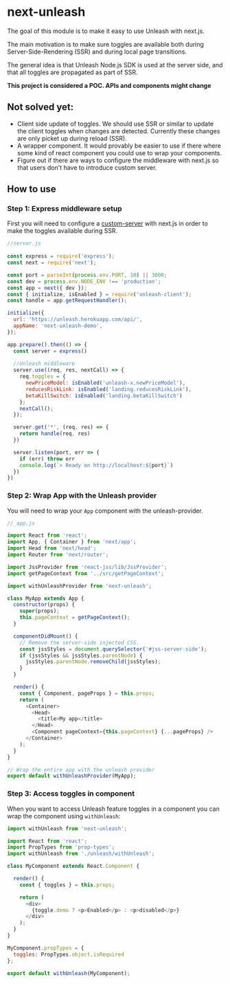 # next-unleash
The goal of this module is to make it easy to use Unleash with next.js. 

The main motivation is to make sure toggles are available both during Server-Side-Rendering (SSR) 
and during local page transitions. 

The general idea is that Unleash Node.js SDK is used at the server side, and that all toggles are 
propagated as part of SSR. 

**This project is considered a POC. APIs and components might change**

## Not solved yet:
- Client side update of toggles. We should use SSR or similar to update the client toggles when changes are detected. Currently these changes are only picket up during reload (SSR). 
- A wrapper component. It would provably be easier to use if there where some kind of react component you could use to wrap your components. 
- Figure out if there are ways to configure the middleware with next.js so that users don't have to introduce custom server. 


## How to use

### Step 1: Express middleware setup

First you will need to configure a [custom-server](https://github.com/zeit/next.js/tree/canary/examples/custom-server-express) with next.js in order to make the toggles available during SSR. 

```javascript
//server.js
  
const express = require('express');
const next = require('next');

const port = parseInt(process.env.PORT, 10) || 3000;
const dev = process.env.NODE_ENV !== 'production';
const app = next({ dev });
const { initialize, isEnabled } = require('unleash-client');
const handle = app.getRequestHandler();

initialize({
  url: 'https://unleash.herokuapp.com/api/',
  appName: 'next-unleash-demo',
});

app.prepare().then(() => {
  const server = express()
  
  //Unleash middleware
  server.use((req, res, nextCall) => {
    req.toggles = {
      newPriceModel: isEnabled('unleash-x.newPriceModel'),
      reducesRiskLink: isEnabled('landing.reducesRiskLink'),
      betaKillSwitch: isEnabled('landing.betaKillSwitch')
    };
    nextCall();
  });

  server.get('*', (req, res) => {
    return handle(req, res)
  })

  server.listen(port, err => {
    if (err) throw err
    console.log(`> Ready on http://localhost:${port}`)
  })
})
```


### Step 2: Wrap App with the Unleash provider

You will need to wrap your `App` component with the unleash-provider. 

```javascript
//_app.js

import React from 'react';
import App, { Container } from 'next/app';
import Head from 'next/head';
import Router from 'next/router';

import JssProvider from 'react-jss/lib/JssProvider';
import getPageContext from '../src/getPageContext';

import withUnleashProvider from 'next-unleash';

class MyApp extends App {
  constructor(props) {
    super(props);
    this.pageContext = getPageContext();
  }

  componentDidMount() {
    // Remove the server-side injected CSS.
    const jssStyles = document.querySelector('#jss-server-side');
    if (jssStyles && jssStyles.parentNode) {
      jssStyles.parentNode.removeChild(jssStyles);
    }
  }

  render() {
    const { Component, pageProps } = this.props;
    return (
      <Container>
        <Head>
          <title>My app</title>
        </Head>
        <Component pageContext={this.pageContext} {...pageProps} />
      </Container>
    );
  }
}

// Wrap the entire app with the unleash provider
export default withUnleashProvider(MyApp);
```

### Step 3: Access toggles in component

When you want to access Unleash feature toggles in a component you can wrap the component using `withUnleash`:

```javascript
import withUnleash from 'next-unleash';

import React from 'react';
import PropTypes from 'prop-types';
import withUnleash from './unleash/withUnleash';

class MyComponent extends React.Component {

  render() {
    const { toggles } = this.props;

    return (
      <div>
        {toggle.demo ? <p>Enabled</p> : <p>disabled</p>}
      </div>
    );
  }
}

MyComponent.propTypes = {
  toggles: PropTypes.object.isRequired
};

export default withUnleash(MyComponent);


```
